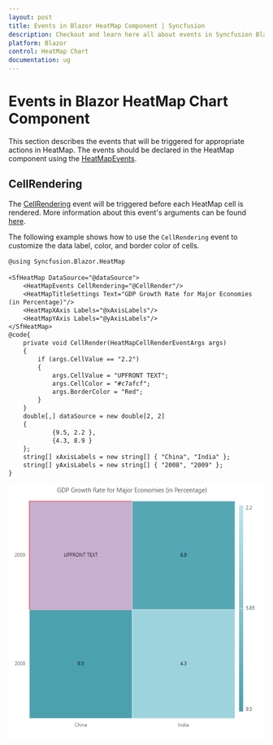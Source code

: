 ```yaml
---
layout: post
title: Events in Blazor HeatMap Component | Syncfusion
description: Checkout and learn here all about events in Syncfusion Blazor HeatMap component and much more details.
platform: Blazor
control: HeatMap Chart
documentation: ug
---
```


# Events in Blazor HeatMap Chart Component

This section describes the events that will be triggered for appropriate actions in HeatMap. The events should be declared in the HeatMap component using the [HeatMapEvents](https://help.syncfusion.com/cr/blazor/Syncfusion.Blazor.HeatMap.HeatMapEvents.html).

## CellRendering

The [CellRendering](https://help.syncfusion.com/cr/blazor/Syncfusion.Blazor.HeatMap.HeatMapEvents.html#Syncfusion_Blazor_HeatMap_HeatMapEvents_CellRendering) event will be triggered before each HeatMap cell is rendered. More information about this event's arguments can be found [here](https://help.syncfusion.com/cr/blazor/Syncfusion.Blazor.HeatMap.HeatMapCellRenderEventArgs.html).

The following example shows how to use the `CellRendering` event to customize the data label, color, and border color of cells.

```cshtml
@using Syncfusion.Blazor.HeatMap

<SfHeatMap DataSource="@dataSource">
    <HeatMapEvents CellRendering="@CellRender"/>
    <HeatMapTitleSettings Text="GDP Growth Rate for Major Economies (in Percentage)"/>
    <HeatMapXAxis Labels="@xAxisLabels"/>
    <HeatMapYAxis Labels="@yAxisLabels"/>
</SfHeatMap>
@code{
    private void CellRender(HeatMapCellRenderEventArgs args)
    {
        if (args.CellValue == "2.2")
        {
            args.CellValue = "UPFRONT TEXT";
            args.CellColor = "#c7afcf";
            args.BorderColor = "Red";
        }
    }
    double[,] dataSource = new double[2, 2]
    {
            {9.5, 2.2 },
            {4.3, 8.9 }
    };
    string[] xAxisLabels = new string[] { "China", "India" };
    string[] yAxisLabels = new string[] { "2008", "2009" };
}
```
![CellRendering event in Blazor HeatMap chart](images/events/blazor-heatmap-chart-cell-rendering-event.png)